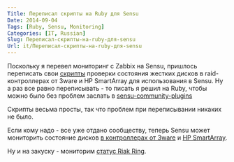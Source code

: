 ```yaml
---
Title: Переписал скрипты на Ruby для Sensu
Date: 2014-09-04
Tags: [Ruby, Sensu, Monitoring]
Categories: [IT, Russian]
Slug: Переписал-скрипты-на-ruby-для-sensu
Url: it/Переписал-скрипты-на-ruby-для-sensu
---
```


Поскольку я перевел мониторинг с Zabbix на Sensu, пришлось переписать
свои [скрипты](/it/Низкоуровневое-обнаружение-в-zabbix-ищем-диски-в-контроллере-от-3ware) проверки состояния жестких дисков в raid-контроллерах от 3ware и
HP SmartArray для использования в Sensu. Ну а раз все равно переписывать - то
писать я решил на Ruby, чтобы можно было без проблем
заслать в [sensu-community-plugins](https://github.com/sensu/sensu-community-plugins)

Скрипты весьма просты, так что проблем при переписывании никаких не было.

Если кому надо - все уже отдано сообществу, теперь Sensu может мониторить
состояние дисков [в контроллерах от 3ware](https://github.com/sensu/sensu-community-plugins/blob/master/plugins/raid/check-3ware-status.rb)
и [HP SmartArray](https://github.com/sensu/sensu-community-plugins/blob/master/plugins/raid/check-smartarray-status.rb).

Ну и на закуску - мониторим [статус Riak Ring](https://github.com/sensu/sensu-community-plugins/blob/master/plugins/riak/check-riak-ringready.rb).
